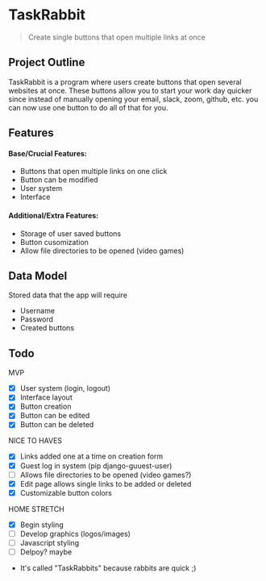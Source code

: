 # TaskRabbit
> Create single buttons that open multiple links at once

## Project Outline
TaskRabbit is a program where users create buttons that open several websites at once. These buttons allow you to start your work day quicker since instead of manually opening your email, slack, zoom, github, etc. you can now use one button to do all of that for you.

## Features

#### Base/Crucial Features:
- Buttons that open multiple links on one click
- Button can be modified 
- User system
- Interface
#### Additional/Extra Features:
- Storage of user saved buttons
- Button cusomization
- Allow file directories to be opened (video games)
## Data Model
Stored data that the app will require
- Username
- Password
- Created buttons

## Todo

MVP

- [x] User system (login, logout)
- [x] Interface layout
- [x] Button creation
- [x] Button can be edited
- [x] Button can be deleted

NICE TO HAVES

- [x] Links added one at a time on creation form
- [x] Guest log in system (pip django-guuest-user)
- [ ] Allows file directories to be opened (video games?)
- [x] Edit page allows single links to be added or deleted
- [x] Customizable button colors 

HOME STRETCH

- [x] Begin styling 
- [ ] Develop graphics (logos/images)
- [ ] Javascript styling
- [ ] Delpoy? maybe

* It's called "TaskRabbits" because rabbits are quick ;)
